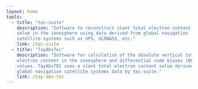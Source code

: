 ```yaml
---
layout: home
tools:
  - title: "tec-suite"
    description: "Software to reconstruct slant total electron content
    value in the ionosphere using data derived from global navigation
    satellite systems such as GPS, GLONASS, etc."
    link: /tec-suite
  - title: "TayAbsTec"
    description: "Software for calculation of the absolute vertical total
    electron content in the ionosphere and differential code biases (DCB)
    values. TayAbsTEC uses a slant total electron content value derived from
    global navigation satellite systems data by tec-suite."
    link: /tay-abs-tec
---
```

